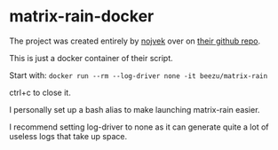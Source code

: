 # matrix-rain-docker
The project was created entirely by [nojvek](https://github.com/nojvek) over on [their github repo](https://github.com/nojvek/matrix-rain).

This is just a docker container of their script.

Start with: `docker run --rm --log-driver none -it beezu/matrix-rain`

ctrl+c to close it.

I personally set up a bash alias to make launching matrix-rain easier.

I recommend setting log-driver to none as it can generate quite a lot of useless logs that take up space.

